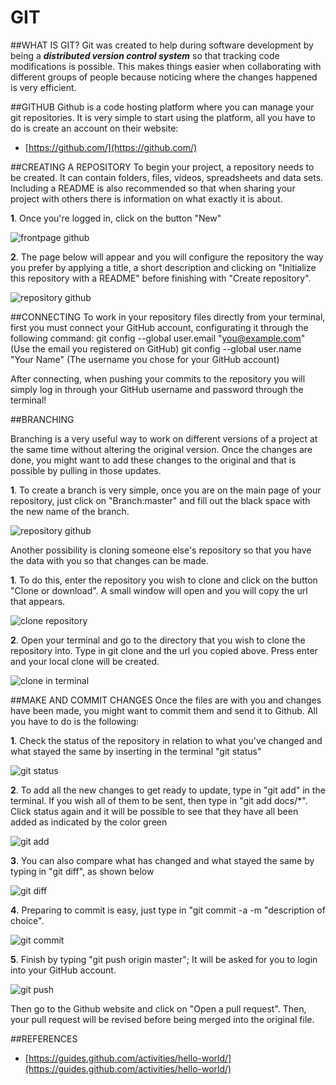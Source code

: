 # GIT

##WHAT IS GIT?
Git was created to help during software development by being a ***distributed version control system*** so that tracking code modifications is possible. This makes things easier when collaborating with different groups of people  because noticing where the changes happened is very efficient.

##GITHUB
Github is a code hosting platform where you can manage your git repositories. It is very simple to start using the platform, all you have to do is create an account on their website: 

- [https://github.com/](https://github.com/)

##CREATING A REPOSITORY
To begin your project, a repository needs to be created. It can contain folders, files, videos, spreadsheets and data sets. Including a README is also recommended so that when sharing your project with others there is information on what exactly it is about.

**1**. Once you're logged in, click on the button "New"


![frontpage github](img/term/githubfront.png)


**2**. The page below will appear and you will configure the repository the way you prefer by applying a title, a short description and clicking on "Initialize this repository with a README" before finishing with "Create repository".


![repository github](img/term/repository.png)

##CONNECTING 
To work in your repository files directly from your terminal, first you must connect your GitHub account, configurating it through the following command:
git config --global user.email "you@example.com"  (Use the email you registered on GitHub)
git config --global user.name "Your Name" (The username you chose for your GitHub account)

After connecting, when pushing your commits to the repository you will simply log in through your GitHub username and password through the terminal!

##BRANCHING

Branching is a very useful way to work on different versions of a project at the same time without altering the original version. Once the changes are done, you might want to add these changes to the original and that is possible by pulling in those updates.

**1**. To create a branch is very simple, once you are on the main page of your repository, just click on "Branch:master" and fill out the black space with the new name of the branch.



![repository github](img/term/branch.png)


Another possibility is cloning someone else's repository so that you have the data with you so that changes can be made.

**1**. To do this, enter the repository you wish to clone and click on the button "Clone or download". A small window will open and you will copy the url that appears.



![clone repository](img/term/Clone.png)


**2**. Open your terminal and go to the directory that you wish to clone the repository into. Type in git clone and the url you copied above. Press enter and your local clone will be created.



![clone in terminal](img/term/terminalclone.png)


##MAKE AND COMMIT CHANGES
Once the files are with you and changes have been made, you might want to commit them and send it to Github. All you have to do is the following:

**1**. Check the status of the repository in relation to what you've changed and what stayed the same by inserting in the terminal "git status"



![git status](img/term/status.png)



**2**. To add all the new changes to get ready to update, type in "git add" in the terminal. If you wish all of them to be sent, then type in "git add docs/*". Click status again and it will be possible to see that they have all been added as indicated by the color green




![git add](img/term/gitadd.png)



**3**. You can also compare what has changed and what stayed the same by typing in "git diff", as shown below




![git diff](img/term/gitdiff.png)



**4**. Preparing to commit is easy, just type in "git commit -a -m "description of choice".


![git commit](img/term/commit.png)



**5**. Finish by typing "git push origin master"; It will be asked for you to login into your GitHub account.


![git push](img/term/gitoriginmaster.png)



Then go to the Github website and click on "Open a pull request". Then, your pull request will be revised before being merged into the original file.



##REFERENCES


- [https://guides.github.com/activities/hello-world/](https://guides.github.com/activities/hello-world/)


